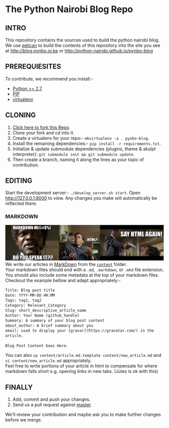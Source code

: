 The Python Nairobi Blog Repo
==========

## INTRO
This repository contains the sources used to build the python nairobi blog.
We use [pelican](http://docs.getpelican.com) to build the contents of this repository 
into the site you see at http://blog.pynbo.or.ke or http://python-nairobi.github.io/pynbo-blog

## PREREQUIESITES
To contribute, we recommend you install:-

- [Python >= 2.7](https://www.python.org/download/releases/2.7) 
- [PIP]("http://www.pip-installer.org/en/latest/installing.html)
- [virtualenv](http://www.virtualenv.org/en/latest/virtualenv.html) 

## CLONING
1. <a href="https://github.com/Python-Nairobi/pynbo-blog/fork" target="_blank">Click here to fork this Repo</a>.
2. Clone your fork and cd into it.
3. Create a virtualenv for your repo:- `mkvirtualenv -a . pynbo-blog`.
4. Install the remaining dependencies:- `pip install -r requirements.txt`.
5. Initialize & update submodule dependencies (plugins, theme & skulpt interpreter): `git submodule init && git submodule update`.
6. Then create a branch, naming it along the lines as your topic of contribution.

## EDITING
Start the development server:- `./develop_server.sh start`. Open http://127.0.0.1:8000 to view.
Any changes you make will automatically be reflected there.


### MARKDOWN
![Markdown, do you speak it?](content/img/markdown!%20do%20you%20speak%20it%3F.jpg)  
We write our articles in [MarkDown](https://github.com/adam-p/markdown-here/wiki/Markdown-Cheatsheet)
from the [`content`](content/) folder.  
Your markdown files should end with a `.md`, `.markdown`, or `.mkd` file extension. 
You should also include some metadata at the top of your markdown files.  
Checkout the example bellow and adapt appropriately:-  

```
Title: Blog post title
Date: YYYY-MM-DD HH:MM
Tags: tag1, tag2
Category: Relevant_Category
Slug: short_descriptive_article_name
Author: Your Name (github_handle)
Summary: A summary of your blog post content
about_author: A brief summary about you
email: used to display your [gravar](https://gravatar.com/) in the article.

Blog Post Content Goes Here.
```
You can also `cp content/article.md.template content/new_article.md` and `vi content/new_article.md` appropriately.  
Feel free to write portions of your article in html to compensate for where markdown falls short
e.g. opening links in new tabs. (Jules is ok with this)  

## FINALLY
1. Add, commit and push your changes.
2. Send us a pull request against [master](https://github.com/Python-Nairobi/pynbo-blog/tree/master).

We'll review your contribution and maybe ask you to make further changes before we merge.
